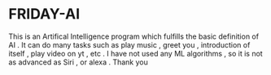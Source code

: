 # FRIDAY-AI
This is an Artifical Intelligence program which fulfills the basic definition of AI .
It can do many tasks such as play music , greet you , introduction of itself , play video on yt , etc .
I have not used any ML algorithms , so it is not as advanced as Siri , or alexa .
Thank you 
